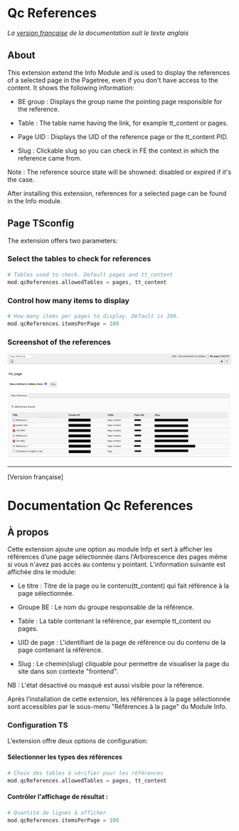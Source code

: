 Qc References
==============================================================
*La [version française](#documentation-qc-references) de la documentation suit le texte anglais*

## About
This extension extend the Info Module and is used to display the references of a selected page in the Pagetree, even if you don't have access to the content. It shows the following information:

- BE group : Displays the group name the pointing page responsible for the reference.

- Table : The table name having the link, for example tt_content or pages.

- Page UID : Displays the UID of the reference page or the tt_content PID.

- Slug : Clickable slug so you can check in FE the context in which the reference came from.


Note : The reference source state will be showned: disabled or expired if it's the case.

After installing this extension, references for a selected page can be found in the Info module.


## Page TSconfig
The extension offers two parameters:

### Select the tables to check for references

```php
# Tables used to check. Default pages and tt_content
mod.qcReferences.allowedTables = pages, tt_content
```

### Control how many items to display
```php
# How many items per pages to display. Default is 100.
mod.qcReferences.itemsPerPage = 100
```


### Screenshot of the references

![List of references](Documentation/Images/qc-references.png)


-----------
[Version française]
# Documentation Qc References

## À propos
Cette extension ajoute une option au module Infp et sert à afficher les références d’une page sélectionnée dans l'Arborescence des pages même si vous n'avez pas accès au contenu y pointant. L'information suivante est affichée dns le module:  

- Le titre : Titre de la page ou le contenu(tt_content) qui fait référence à la page sélectionnée.

- Groupe BE : Le nom du groupe responsable de la référence.

- Table : La table contenant la référence, par exemple tt_content ou pages.

- UID de page : L'identifiant de la page de référence ou du contenu de la page contenant la référence.

- Slug : Le chemin(slug) cliquable pour permettre de visualiser la page du site dans son contexte "frontend".


NB : L'état désactivé ou masqué est aussi visible pour la référence.

Après l’installation de cette extension, les références à la page sélectionnée sont accessibles par le sous-menu "Références à la page" du Module Info.

### Configuration TS 
L’extension offre deux options de configuration: 

#### Sélectionner les types des références 

```php
# Choix des tables à vérifier pour les références
mod.qcReferences.allowedTables = pages, tt_content
```
#### Contrôler l'affichage de résultat : 
```php
# Quantité de lignes à afficher
mod.qcReferences.itemsPerPage = 100
```
